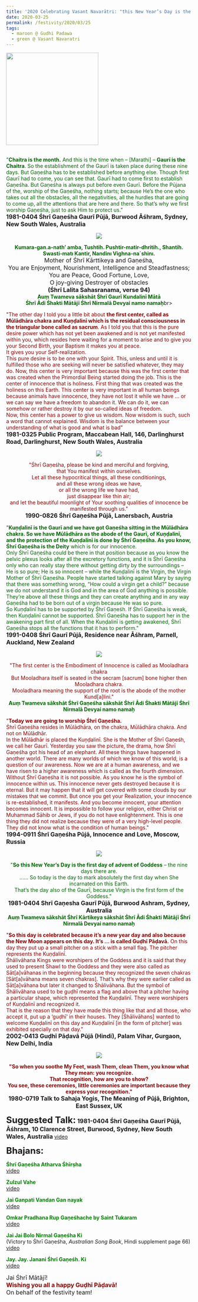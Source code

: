 ```yaml
---
title: '2020 Celebrating Vasant Navarātri: "this New Year’s Day is the first day of advent of Goddess" '
date: 2020-03-25
permalink: /festivity/2020/03/25
tags:
  - maroon @ Gudhi Padawa
  - green @ Vasant Navaratri
---
```


<div style="text-align: left"><img src="/images/image00.png" width="250" /></div><br>

<p>
<font color="DarkGreen">"<b>Chaitra is the month.</b> And this is the time when – [Marathi] – <b>Gaurī is the Chaitra</b>. So the establishment of the Gaurī is taken place during these nine days. But Gaṇeśha has to  be established before anything else. Though first Gaurī had to come, you can see that. Gaurī had to come first to establish Gaṇeśha. But Gaṇeśha is always put before even Gaurī. Before the Pūjana of the, worship of the Gaṇeśha, nothing starts; because He’s the one who takes out all the obstacles, all the negativities, all the hurdles that are going to come up, all the attentions that are here and there. So that’s why we first worship Gaṇeśha, just to ask Him to protect us."</font><br>
<font size="+0"><b>1981-0404 Śhrī Gaṇeśha Gaurī Pūjā, Burwood Āśhram, Sydney, New South Wales, Australia</b></font>
</p>

<div style="text-align: center"><img src="/images/image346.png" /></div>

<p style="text-align:center;">
<font color="DarkGreen"><b>Kumara-gan.a-nath’ amba, Tushtih. Pushtir-matir-dhritih., Shantih.<br>
Swasti-matı  Kantir, Nandinı Vighna-na´shinı.</b></font><br>
<font size="+0">Mother of Śhrī Kārttikeya and Gaṇeśha,<br>
You are Enjoyment, Nourishment, Intelligence and Steadfastness;<br> 
You are Peace, Good Fortune, Love,<br>
O joy-giving Destroyer of obstacles<br>
<b>(Śhrī Lalita Sahasranama, verse 94)</b></font><br>
<font color="DarkGreen"><b>Auṃ Twameva sākshāt Śhrī Gaurī Kundalinī Mātā <br>
Śhrī Ādi Śhakti Mātājī Śhrī Nirmalā Devyai namo namaḥ</b></font>br>
</p>

<p>
<font color="DarkRed">"The other day I told you a little bit about <b>the first center, called as Mūlādhāra chakra and Kuṇḍalinī which is the residual consciousness in the triangular bone called as sacrum</b>. As I told you that this is the pure desire power which has not yet been awakened and is not yet manifested within you, which resides here waiting for a moment to arise and to give you your Second Birth, your Baptism it makes you at peace.<br>
It gives you your Self-realization.<br>
This pure desire is to be one with your Spirit. This, unless and until it is fulfilled those who are seeking will never be satisfied whatever, they may do. Now, this center is very important because this was the first center that was created when the Primordial Being started doing the job. This is the center of innocence that is holiness. First thing that was created was the holiness on this Earth. This center is very important in all human beings because animals have innocence, they have not lost it while we have ... or we can say we have a freedom to abandon it. We can do it, we can somehow or rather destroy it by our so-called ideas of freedom.<br>
Now, this center has a power to give us wisdom. Now wisdom is such, such a word that cannot explained. Wisdom is the balance between your understanding of what is good and what is bad"</font><br>
<font size="+0"><b>1981-0325 Public Program, Maccabean Hall, 146, Darlinghurst Road, Darlinghurst,  New South Wales, Australia</b></font>
</p>

<div style="text-align: center"><img src="/images/image347.png" /></div>

<p style="text-align:center;">
<font color="DarkRed">"Śhrī Gaṇeśha, please be kind and merciful and forgiving,<br> 
that You manifest within ourselves.<br> 
Let all these hypocritical things, 
all these conditionings,<br>
and all these wrong ideas we have,<br>
or all the wrong life we have had,<br>
just disappear like thin air;<br>
and let the beautiful moonlight of Your soothing qualities of innocence be manifested through us."</font><br>
<font size="+0"><b>1990-0826 Śhrī Gaṇeśha Pūjā, Lanersbach, Austria</b></font>
</p>

<p>
<font color="DarkGreen">"<b>Kuṇḍalinī is the Gaurī and we have got Gaṇeśha sitting in the Mūlādhāra chakra. So we have Mūlādhāra as the abode of the Gaurī, of Kuṇḍalinī, and the protection of the Kuṇḍalinī is done by Śhrī Gaṇeśha. As you know, Śhrī Gaṇeśha is the Deity</b> which is for our innocence.<br>
Only Śhrī Gaṇeśha could be there in that position because as you know the pelvic plexus looks after all the excretory functions, and it is Śhrī Gaṇeśha only who can really stay there without getting dirty by the surroundings – He is so pure; He is so innocent – while the Kuṇḍalinī is the Virgin, the Virgin Mother of Śhrī Gaṇeśha. People have started talking against Mary by saying that there was something wrong, “How could a virgin get a child?” because we do not understand it is God and in the area of God anything is possible. They’re above all these things and they can create anything and in any way Gaṇeśha had to be born out of a virgin because He was so pure.<br>
So Kuṇḍalinī has to be supported by Śhrī Gaṇeśh. If Śhrī Gaṇeśha is weak, then Kuṇḍalinī cannot be supported. Śhrī Gaṇeśha has to support her in the awakening part first of all. When the Kuṇḍalinī is getting awakened, Śhrī Gaṇeśha stops all the functions that it has to perform."</font><br>
<font size="+0"><b>1991-0408 Śhrī Gaurī Pūjā, Residence near Āśhram, Parnell, Auckland, New Zealand</b></font>
</p>

<div style="text-align: center"><img src="/images/image348.png" /></div>

<p style="text-align:center;">
<font color="DarkRed">"The first center is the Embodiment of Innocence is called as Mooladhara chakra<br> 
But Mooladhara itself is seated in the secram [sacrum] bone higher then Mooladhara chakra.<br> 
Mooladhara meaning the support of the root is the abode of the mother Kund[a]lini."</font><br>
<font size="+0"><b></b></font>
<font color="DarkGreen"><b>Auṃ Twameva sākshāt Śhrī Gaṇeśha sākshāt Śhrī Ādi Śhakti Mātājī Śhrī Nirmalā Devyai namo namaḥ</b></font>
</p>

<p>
<font color="DarkRed">"<b>Today we are going to worship Śhrī Gaṇeśha.</b><br>
Śhrī Gaṇeśha resides in Mūlādhāra, on the chakra, Mūlādhāra chakra. And not on Mūlādhār.<br>
In the Mūlādhār is placed the Kuṇḍalinī. She is the Mother of Śhrī Gaṇeśh, we call her Gaurī. Yesterday you saw the picture, the drama, how Śhrī Gaṇeśha got his head of an elephant. All these things have happened in another world. There are many worlds of which we know of this world, is a question of our awareness. Now we are at a human awareness, and we have risen to a higher awareness which is called as the fourth dimension. Without Śhrī Gaṇeśha it is not possible. As you know he is the symbol of innocence within us. This innocence never gets destroyed because it is eternal. But it may happen that it will get covered with some clouds by our mistakes that we commit. But once you get your Realization, your innocence is re-established, it manifests. And you become innocent, your attention becomes innocent. It is impossible to follow your religion, either Christ or Muhammad Sāhib or Jews, if you do not have enlightenment. This is one thing they did not realize because they were of a very high-level people. They did not know what is the condition of human beings."</font><br>
<font size="+0"><b>1994-0911 Śhrī Gaṇeśha Pūjā, Innocence and Love, Moscow, Russia
</b></font>
</p>

<div style="text-align: center"><img src="/images/image349.png" /></div>

<p style="text-align:center;">
<font color="DarkGreen">"<b>So this New Year’s Day is the first day of advent of Goddess</b> – the nine days there are. <br>
...... So today is the day to mark absolutely the first day when She incarnated on this Earth.<br>
That’s the day also of the Gaurī, because Virgin is the first form of the Goddess."</font><br>
<font size="+0"><b>1981-0404 Shrī Gaṇesha Gaurī Pūjā, Burwood Ashram, Sydney, Australia</b></font><br>
<font color="DarkGreen"><b>Auṃ Twameva sākshāt Śhrī Kārtikeya sākshāt Śhrī Ādi Śhakti Mātājī Śhrī Nirmalā Devyai namo namaḥ</b></font>
</p>

<p>
<font color="DarkRed">"<b>So this day is celebrated because it’s a new year day and also because the New Moon appears on this day. It’s ... is called Guḍhī Pāḍavā.</b> On this day they put up a small pitcher on a stick with a small flag. The pitcher represents the Kuṇḍalinī.<br>
Śhālivāhana Kings were worshipers of the Goddess and it is said that they used to present Shawl to the Goddess and they were also called as Sāt[a]vāhanas in the beginning because they recognized the seven chakras [Sāt[a]vāhana means seven chakras]. That’s why they were earlier called as Sāt[a]vāhana but later it changed to Śhālivāhana. But the symbol of Śhālivāhana used to be guḍhī means a flag and above that a pitcher having a particular shape, which represented the Kuṇḍalinī. They were worshipers of Kuṇḍalinī and recognized it.<br>
That is the reason that they have made this thing like that and all those, who accept it, put up a ‘guḍhī’ in their houses. They [Śhālivāhans] wanted to welcome Kuṇḍalinī on this day and Kuṇḍalinī [in the form of pitcher] was exhibited specially on that day."</font><br>
<font size="+0"><b>2002-0413 Guḍhī Pāḍavā Pūjā (Hindi),  Palam Vihar, Gurgaon, New Delhi, India</b></font>
</p>

<div style="text-align: center"><img src="/images/image350.png" /></div>

<p style="text-align:center;">
<font color="DarkRed"><b>"So when you soothe My Feet, wash Them, clean Them, you know what They mean: you recognize.<br>
That recognition, how are you to show?<br>
You see, these ceremonies, little ceremonies are important because they express your recognition."</b></font><br>
<font size="+0"><b>1980-0719 Talk to Sahaja Yogis, The Meaning of Pūjā, Brighton, East Sussex, UK</b></font>
</p>

<font size="+2"><b>Suggested Talk:</b></font> 
<font size="+0"><b>1981-0404 Śhrī Gaṇeśha Gaurī Pūjā, Āśhram, 10 Clarence Street, Burwood, Sydney, New South Wales, Australia</b></font>
<a href="https://www.youtube.com/watch?time_continue=2&v=70yj67esWFo"> video</a><br>

<font size="+2"><b>Bhajans:</b></font>

<p>
<font color="green"><b>Śhrī Gaṇeśha Atharva Śhīrṣha</b></font><br>
<a href="https://seven-teams.github.io/Videos_Links.html"> video</a><br>
</p>

<p>
<font color="green"><b>Zulzul Vahe</b></font><br>
<a href="https://www.youtube.com/watch?v=TbbNsFKL07c">video</a>
</p>

<p>
<font color="green"><b>Jai Ganpati Vandan Gan nayak</b></font><br>
<a href="https://www.youtube.com/watch?v=UYUFjJDsD48">video</a>
</p>
 
<p>
<font color="green"><b>Omkar Pradhana Rup Gaṇeśhache by Saint Tukaram</b></font><br>
<a href="https://seven-teams.github.io/Videos_Links.html">video</a> 
</p>

<p>
<font color="green"><b>Jai Jai Bolo Nirmal Gaṇeśha Ki</b></font><br>
(Victory to Śhrī Gaṇeśha, <i>Australian Song Book</i>, Hindi supplement page 66)<br>
<a href="https://www.youtube.com/watch?v=9r2eVWLg4mo">video</a> 
</p>

<p>
<font color="green"><b>Jay. Jay. Janani Śhrī Gaṇeśh. Ki</b></font><br>
<a href="https://www.youtube.com/watch?v=osyZMyvmqfA">video</a> 
</p>

<p>
<font size="+0">Jai Śhrī Mātājī!<br>
<font color="DarkRed"><b>Wishing you all a happy Guḍhī Pāḍavā!</b></font><br>
On behalf of the festivity team!</font>
</p>